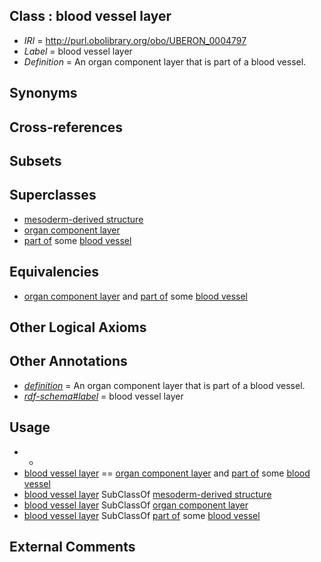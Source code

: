 
## Class : blood vessel layer

 * *IRI* = http://purl.obolibrary.org/obo/UBERON_0004797
 * *Label* = blood vessel layer
 * *Definition* = An organ component layer that is part of a blood vessel.

## Synonyms


## Cross-references


## Subsets


## Superclasses

 * [mesoderm-derived structure](../../UBERON/20/UBERON_0004120.md)
 * [organ component layer](../../UBERON/23/UBERON_0004923.md)
 * [part of](../../BFO/50/BFO_0000050.md) some [blood vessel](../../UBERON/81/UBERON_0001981.md)

## Equivalencies

 * [organ component layer](../../UBERON/23/UBERON_0004923.md) and [part of](../../BFO/50/BFO_0000050.md) some [blood vessel](../../UBERON/81/UBERON_0001981.md)

## Other Logical Axioms


## Other Annotations

 * *[definition](../../IAO/15/IAO_0000115.md)* = An organ component layer that is part of a blood vessel.
 * *[rdf-schema#label](../../el/rdf-schema#label.md)* = blood vessel layer

## Usage

 * -
 * [blood vessel layer](../../UBERON/97/UBERON_0004797.md) == [organ component layer](../../UBERON/23/UBERON_0004923.md) and [part of](../../BFO/50/BFO_0000050.md) some [blood vessel](../../UBERON/81/UBERON_0001981.md)
 * [blood vessel layer](../../UBERON/97/UBERON_0004797.md) SubClassOf [mesoderm-derived structure](../../UBERON/20/UBERON_0004120.md)
 * [blood vessel layer](../../UBERON/97/UBERON_0004797.md) SubClassOf [organ component layer](../../UBERON/23/UBERON_0004923.md)
 * [blood vessel layer](../../UBERON/97/UBERON_0004797.md) SubClassOf [part of](../../BFO/50/BFO_0000050.md) some [blood vessel](../../UBERON/81/UBERON_0001981.md)

## External Comments

